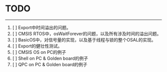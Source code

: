 # TODO
-----------------
1. [ ] Export中时间溢出的问题。
1. [ ] CMSIS RTOS中，osWaitForever的问题，以及所有涉及时间的溢出问题。
1. [ ] BasicOS中，对信号量的实现，以及基于线程与锁的整个OSAL的实现。
1. [ ] Export的健壮性测试。
1. [ ] CMSIS OS on PC的例子
1. [ ] Shell on PC & Golden board的例子
1. [ ] QPC on PC & Golden board的例子
